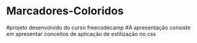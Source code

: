 # Marcadores-Coloridos
#projeto desenvolvido do curso freecodecamp
#A apresentação consiste em apresentar conceitos de aplicação de estilização no css

